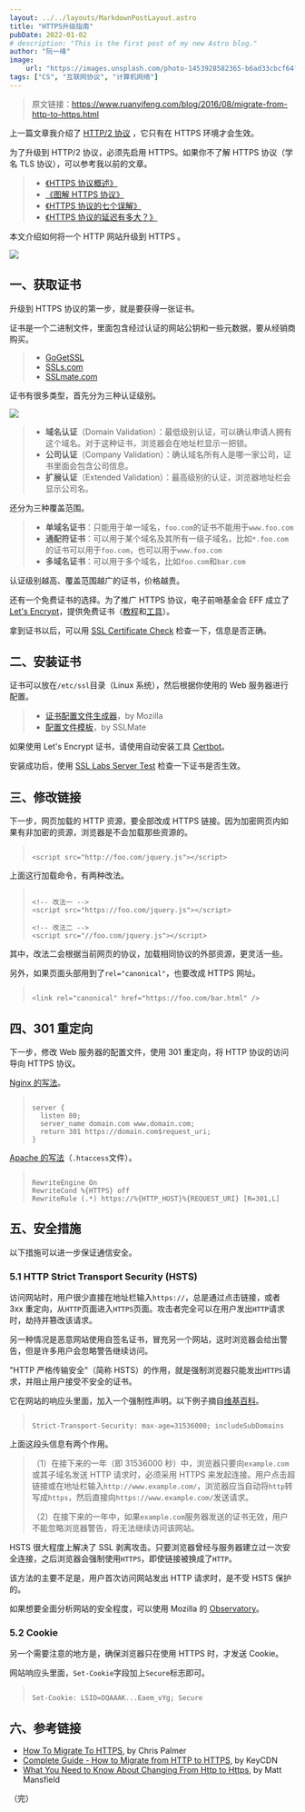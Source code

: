 ```yaml
---
layout: ../../layouts/MarkdownPostLayout.astro
title: "HTTPS升级指南"
pubDate: 2022-01-02
# description: "This is the first post of my new Astro blog."
author: "阮一峰"
image:
    url: "https://images.unsplash.com/photo-1453928582365-b6ad33cbcf64?ixlib=rb-4.0.3&ixid=MnwxMjA3fDB8MHxwaG90by1wYWdlfHx8fGVufDB8fHx8&auto=format&fit=crop&w=1473&q=80"
tags: ["CS", "互联网协议", "计算机网络"]
---
```


> 原文链接：https://www.ruanyifeng.com/blog/2016/08/migrate-from-http-to-https.html

上一篇文章我介绍了 [HTTP/2 协议](https://www.ruanyifeng.com/blog/2016/08/http.html) ，它只有在 HTTPS 环境才会生效。

为了升级到 HTTP/2 协议，必须先启用 HTTPS。如果你不了解 HTTPS 协议（学名 TLS 协议），可以参考我以前的文章。

> -   [《HTTPS 协议概述》](https://www.ruanyifeng.com/blog/2014/02/ssl_tls.html)
> -   [《图解 HTTPS 协议》](https://www.ruanyifeng.com/blog/2014/09/illustration-ssl.html)
> -   [《HTTPS 协议的七个误解》](https://www.ruanyifeng.com/blog/2011/02/seven_myths_about_https.html)
> -   [《HTTPS 协议的延迟有多大？》](https://www.ruanyifeng.com/blog/2014/09/ssl-latency.html)

本文介绍如何将一个 HTTP 网站升级到 HTTPS 。

![](https://www.ruanyifeng.com/blogimg/asset/2016/bg2016082601.png)

## 一、获取证书

升级到 HTTPS 协议的第一步，就是要获得一张证书。

证书是一个二进制文件，里面包含经过认证的网站公钥和一些元数据，要从经销商购买。

> -   [GoGetSSL](https://www.gogetssl.com/)
> -   [SSLs.com](https://www.ssls.com/)
> -   [SSLmate.com](https://sslmate.com/)

证书有很多类型，首先分为三种认证级别。

![](https://www.ruanyifeng.com/blogimg/asset/2016/bg2016082602.png)

> -   **域名认证**（Domain Validation）：最低级别认证，可以确认申请人拥有这个域名。对于这种证书，浏览器会在地址栏显示一把锁。
> -   **公司认证**（Company Validation）：确认域名所有人是哪一家公司，证书里面会包含公司信息。
> -   **扩展认证**（Extended Validation）：最高级别的认证，浏览器地址栏会显示公司名。

还分为三种覆盖范围。

> -   **单域名证书**：只能用于单一域名，`foo.com`的证书不能用于`www.foo.com`
> -   **通配符证书**：可以用于某个域名及其所有一级子域名，比如`*.foo.com`的证书可以用于`foo.com`，也可以用于`www.foo.com`
> -   **多域名证书**：可以用于多个域名，比如`foo.com`和`bar.com`

认证级别越高、覆盖范围越广的证书，价格越贵。

还有一个免费证书的选择。为了推广 HTTPS 协议，电子前哨基金会 EFF 成立了 [Let's Encrypt](https://letsencrypt.org/)，提供免费证书（[教程](https://www.digitalocean.com/community/tags/let-s-encrypt?type=tutorials)和[工具](https://certbot.eff.org/)）。

拿到证书以后，可以用 [SSL Certificate Check](https://tools.keycdn.com/ssl) 检查一下，信息是否正确。

## 二、安装证书

证书可以放在`/etc/ssl`目录（Linux 系统），然后根据你使用的 Web 服务器进行配置。

> -   [证书配置文件生成器](https://mozilla.github.io/server-side-tls/ssl-config-generator/)，by Mozilla
> -   [配置文件模板](https://github.com/SSLMate/tlsconfigguide/tree/master/templates)，by SSLMate

如果使用 Let's Encrypt 证书，请使用自动安装工具 [Certbot](https://certbot.eff.org/)。

安装成功后，使用 [SSL Labs Server Test](https://www.ssllabs.com/ssltest/analyze.html) 检查一下证书是否生效。

## 三、修改链接

下一步，网页加载的 HTTP 资源，要全部改成 HTTPS 链接。因为加密网页内如果有非加密的资源，浏览器是不会加载那些资源的。

> ```
>
> <script src="http://foo.com/jquery.js"></script>
> ```

上面这行加载命令，有两种改法。

> ```
>
> <!-- 改法一 -->
> <script src="https://foo.com/jquery.js"></script>
>
> <!-- 改法二 -->
> <script src="//foo.com/jquery.js"></script>
> ```

其中，改法二会根据当前网页的协议，加载相同协议的外部资源，更灵活一些。

另外，如果页面头部用到了`rel="canonical"`，也要改成 HTTPS 网址。

> ```
>
> <link rel="canonical" href="https://foo.com/bar.html" />
> ```

## 四、301 重定向

下一步，修改 Web 服务器的配置文件，使用 301 重定向，将 HTTP 协议的访问导向 HTTPS 协议。

[Nginx 的写法](https://serverfault.com/questions/67316/in-nginx-how-can-i-rewrite-all-http-requests-to-https-while-maintaining-sub-dom)。

> ```
>
> server {
>   listen 80;
>   server_name domain.com www.domain.com;
>   return 301 https://domain.com$request_uri;
> }
> ```

[Apache 的写法](https://httpd.apache.org/docs/2.4/rewrite/remapping.html#canonicalhost)（`.htaccess`文件）。

> ```
>
> RewriteEngine On
> RewriteCond %{HTTPS} off
> RewriteRule (.*) https://%{HTTP_HOST}%{REQUEST_URI} [R=301,L]
> ```

## 五、安全措施

以下措施可以进一步保证通信安全。

### 5.1 HTTP Strict Transport Security (HSTS)

访问网站时，用户很少直接在地址栏输入`https://`，总是通过点击链接，或者 3xx 重定向，从`HTTP`页面进入`HTTPS`页面。攻击者完全可以在用户发出`HTTP`请求时，劫持并篡改该请求。

另一种情况是恶意网站使用自签名证书，冒充另一个网站，这时浏览器会给出警告，但是许多用户会忽略警告继续访问。

"HTTP 严格传输安全"（简称 HSTS）的作用，就是强制浏览器只能发出`HTTPS`请求，并阻止用户接受不安全的证书。

它在网站的响应头里面，加入一个强制性声明。以下例子摘自[维基百科](https://zh.wikipedia.org/wiki/HTTP%E4%B8%A5%E6%A0%BC%E4%BC%A0%E8%BE%93%E5%AE%89%E5%85%A8)。

> ```
>
> Strict-Transport-Security: max-age=31536000; includeSubDomains
> ```

上面这段头信息有两个作用。

> （1）在接下来的一年（即 31536000 秒）中，浏览器只要向`example.com`或其子域名发送 HTTP 请求时，必须采用 HTTPS 来发起连接。用户点击超链接或在地址栏输入`http://www.example.com/`，浏览器应当自动将`http`转写成`https`，然后直接向`https://www.example.com/`发送请求。
>
> （2）在接下来的一年中，如果`example.com`服务器发送的证书无效，用户不能忽略浏览器警告，将无法继续访问该网站。

HSTS 很大程度上解决了 SSL 剥离攻击。只要浏览器曾经与服务器建立过一次安全连接，之后浏览器会强制使用`HTTPS`，即使链接被换成了`HTTP`。

该方法的主要不足是，用户首次访问网站发出 HTTP 请求时，是不受 HSTS 保护的。

如果想要全面分析网站的安全程度，可以使用 Mozilla 的 [Observatory](https://observatory.mozilla.org/)。

### 5.2 Cookie

另一个需要注意的地方是，确保浏览器只在使用 HTTPS 时，才发送 Cookie。

网站响应头里面，`Set-Cookie`字段加上`Secure`标志即可。

> ```
>
> Set-Cookie: LSID=DQAAAK...Eaem_vYg; Secure
> ```

## 六、参考链接

-   [How To Migrate To HTTPS](https://docs.google.com/document/d/1oRXJUIttqQxuxmjj2tgYjj096IKw4Zcw6eAoIKWZ2oQ/edit#), by Chris Palmer
-   [Complete Guide - How to Migrate from HTTP to HTTPS](https://www.keycdn.com/blog/http-to-https/), by KeyCDN
-   [What You Need to Know About Changing From Http to Https](http://smallbiztrends.com/2015/04/changing-from-http-to-https.html), by Matt Mansfield

（完）
